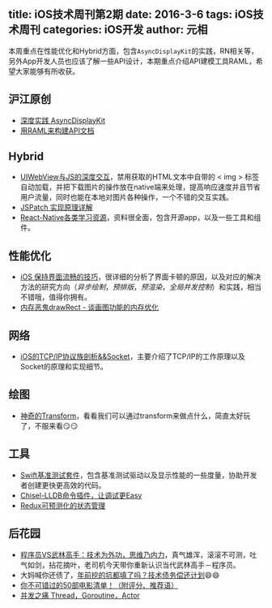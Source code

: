 title: iOS技术周刊第2期
date: 2016-3-6
tags: iOS技术周刊
categories: iOS开发
author: 元相
---

本周重点在性能优化和Hybrid方面，包含`AsyncDisplayKit`的实践，RN相关等，另外App开发人员也应该了解一些API设计，本期重点介绍API建模工具RAML，希望大家能够有所收获。

<!--more-->

## 沪江原创
* [深度实践 AsyncDisplayKit](http://hujiangtechnology.github.io/2016/03/05/asyncdisplaykit-practice/)
* [用RAML来构建API文档](http://hujiangtechnology.github.io/2016/03/06/using-raml-build-api-doc/#Examples)

## Hybrid
* [UIWebView与JS的深度交互](http://www.cocoachina.com/ios/20150811/12985.html)，禁用获取的HTML文本中自带的 < img > 标签自动加载，并把下载图片的操作放在native端来处理，提高响应速度并且节省用户流量，同时也能在本地对图片各种操作，一个不错的交互实践。
* [JSPatch 实现原理详解](https://github.com/bang590/JSPatch/wiki/JSPatch-%E5%AE%9E%E7%8E%B0%E5%8E%9F%E7%90%86%E8%AF%A6%E8%A7%A3)
* [React-Native各类学习资源](https://github.com/ele828/react-native-guide#%E5%B7%A5%E5%85%B7)，资料很全面，包含开源app，以及一些工具和组件。

## 性能优化
* [iOS 保持界面流畅的技巧](http://blog.ibireme.com/2015/11/12/smooth_user_interfaces_for_ios/#more-41893)，很详细的分析了界面卡顿的原因，以及对应的解决方法的研究方向（*异步绘制*，*预排版*，*预渲染*，*全局并发控制*）和实践，相当不错哦，值得你拥有。
* [内存恶鬼drawRect - 谈画图功能的内存优化](http://mp.weixin.qq.com/s?__biz=MjM5NTIyNTUyMQ==&mid=447105405&idx=1&sn=054dc54289a98e8a39f2b9386f4f620e&scene=23&srcid=0108RhyzhXk9wUwQvnW3cmZT#rd)

## 网络
* [iOS的TCP/IP协议族剖析&&Socket](http://www.jianshu.com/p/cc756016243b)，主要介绍了TCP/IP的工作原理以及Socket的原理和实现细节。

## 绘图
* [神奇的Transform](http://ciechanowski.me/)，看看我们可以通过transform来做点什么，简直太好玩了，不服来看😏😏

## 工具
* [Swift基准测试套件](https://github.com/apple/swift/tree/master/benchmark)，包含基准测试驱动以及显示性能的一些度量，协助开发者创建更快更高效的代码。
* [Chisel-LLDB命令插件，让调试更Easy](http://blog.cnbluebox.com/blog/2015/03/05/chisel/)
* [Redux可预测化的状态管理](http://camsong.github.io/redux-in-chinese/index.html)

## 后花园
* [程序员VS武林高手：技术为外功，思维乃内力](http://mp.weixin.qq.com/s?__biz=MjM5MDE0Mjc4MA==&mid=402973995&idx=1&sn=87625ad8a3e3d5b16baa0890d6eedfe8&scene=23&srcid=03050zf9BxGthj6HoRiTCmb3#rd)，真气雄浑，滚滚不可测，吐气如剑，拈花摘叶，老司机今天带你重新认识当代武林高手－程序员。
* 大妈喊你还债了，[年前挖的坑都填了吗？技术债务偿还计划](http://mp.weixin.qq.com/s?__biz=MjM5MDE0Mjc4MA==&mid=402964742&idx=1&sn=60a657a4eeca714bee80e861406c6443&scene=23&srcid=0305FCtWZQFUXz2Xx4PePzCx#rd)😄😄
* [你不可错过的50部电影清单！（附评分、推荐语）](http://www.jianshu.com/p/ff4a34a5a136)
* [并发之痛 Thread，Goroutine，Actor](https://mp.weixin.qq.com/s?__biz=MzAwMDU1MTE1OQ==&mid=404242829&idx=1&sn=aacddf1c2c828281e6202eff8cd374f5&scene=1&srcid=0302Q1dT8nUezoEZLZzistUl&key=710a5d99946419d96e1c7481a2d8dae6400769cbc8bc9015cca38f9694d8c1ae46c0ff571ec714de57c149dd6aef6796&ascene=0&uin=Mzg1OTg2NQ%3D%3D)

